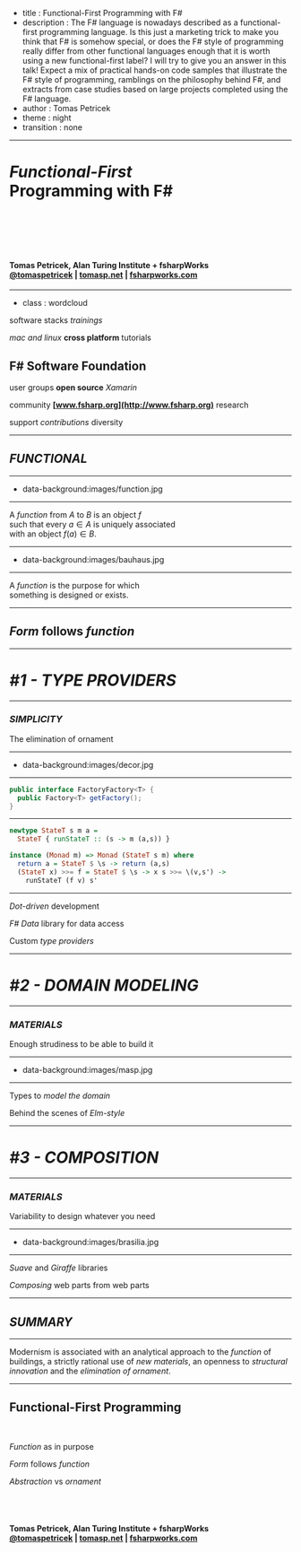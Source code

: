 ﻿- title : Functional-First Programming with F#
- description : The F# language is nowadays described as a functional-first programming 
    language. Is this just a marketing trick to make you think that F# is somehow special, 
    or does the F# style of programming really differ from other functional languages enough 
    that it is worth using a new functional-first label? I will try to give you an answer 
    in this talk! Expect a mix of practical hands-on code samples that illustrate the F# 
    style of programming, ramblings on the philosophy behind F#, and extracts from case 
    studies based on large projects completed using the F# language.
- author : Tomas Petricek
- theme : night
- transition : none

***************************************************************************************************

# _Functional-First_ <br/>Programming with F#

<br />
<br />
<br />
<br />

#### **Tomas Petricek**, Alan Turing Institute + fsharpWorks <br /> [@tomaspetricek](http://twitter.com/tomaspetricek) | [tomasp.net](http://tomasp.net) | [fsharpworks.com](http://fsharpworks.com)

***************************************************************************************************
 - class : wordcloud

software stacks _trainings_

_mac and linux_ **cross platform** tutorials

## F# Software Foundation

user groups **open source** _Xamarin_

community **[www.fsharp.org](http://www.fsharp.org)** research

support  _contributions_ diversity

***************************************************************************************************

## _FUNCTIONAL_

***************************************************************************************************
- data-background:images/function.jpg

***************************************************************************************************
 
A _function_ from $A$ to $B$ is an object $f$   
such that every $a\in A$ is uniquely associated  
with an object $f(a)\in B$.

***************************************************************************************************
- data-background:images/bauhaus.jpg

***************************************************************************************************

A _function_ is the purpose for which  
something is designed or exists.

***************************************************************************************************

## _Form_ follows _function_

***************************************************************************************************

# _#1 - TYPE PROVIDERS_

***************************************************************************************************

### _SIMPLICITY_

The elimination of ornament

***************************************************************************************************
- data-background:images/decor.jpg

***************************************************************************************************

```csharp
public interface FactoryFactory<T> {
  public Factory<T> getFactory();
}
```

***************************************************************************************************
  
```haskell
newtype StateT s m a =
  StateT { runStateT :: (s -> m (a,s)) }

instance (Monad m) => Monad (StateT s m) where
  return a = StateT $ \s -> return (a,s)
  (StateT x) >>= f = StateT $ \s -> x s >>= \(v,s') ->
    runStateT (f v) s'     
```    

***************************************************************************************************

_Dot-driven_ development

_F# Data_ library for data access

Custom _type providers_

***************************************************************************************************

# _#2 - DOMAIN MODELING_

***************************************************************************************************

### _MATERIALS_

Enough strudiness to be able to build it

***************************************************************************************************
- data-background:images/masp.jpg

***************************************************************************************************

Types to _model the domain_

Behind the scenes of _Elm-style_

***************************************************************************************************

# _#3 - COMPOSITION_

***************************************************************************************************

### _MATERIALS_

Variability to design whatever you need

***************************************************************************************************
- data-background:images/brasilia.jpg

***************************************************************************************************

_Suave_ and _Giraffe_ libraries

_Composing_ web parts from web parts

***************************************************************************************************

## _SUMMARY_

***************************************************************************************************

Modernism is associated with an analytical approach to the _function_
of buildings, a strictly rational use of _new materials_, an openness to 
_structural innovation_ and the _elimination of ornament_.

***************************************************************************************************

## Functional-First Programming

<br />

_Function_ as in purpose

_Form_ follows _function_

_Abstraction_ vs _ornament_

<br />
<br />

#### **Tomas Petricek**, Alan Turing Institute + fsharpWorks <br /> [@tomaspetricek](http://twitter.com/tomaspetricek) | [tomasp.net](http://tomasp.net) | [fsharpworks.com](http://fsharpworks.com)
